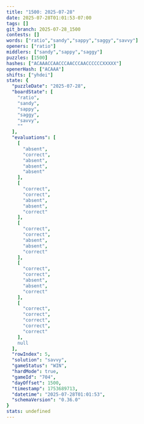 ```yaml
---
title: "1500: 2025-07-28"
date: 2025-07-28T01:01:53-07:00
tags: []
git_branch: 2025-07-28_1500
contests: []
words: ["ratio","sandy","sappy","saggy","savvy"]
openers: ["ratio"]
middlers: ["sandy","sappy","saggy"]
puzzles: [1500]
hashes: ["ACAAACCAACCCAACCCAACCCCCCXXXXX"]
openerHash: ["ACAAA"]
shifts: ["yhdei"]
state: {
  "puzzleDate": "2025-07-28",
  "boardState": [
    "ratio",
    "sandy",
    "sappy",
    "saggy",
    "savvy",
    ""
  ],
  "evaluations": [
    [
      "absent",
      "correct",
      "absent",
      "absent",
      "absent"
    ],
    [
      "correct",
      "correct",
      "absent",
      "absent",
      "correct"
    ],
    [
      "correct",
      "correct",
      "absent",
      "absent",
      "correct"
    ],
    [
      "correct",
      "correct",
      "absent",
      "absent",
      "correct"
    ],
    [
      "correct",
      "correct",
      "correct",
      "correct",
      "correct"
    ],
    null
  ],
  "rowIndex": 5,
  "solution": "savvy",
  "gameStatus": "WIN",
  "hardMode": true,
  "gameId": "704",
  "dayOffset": 1500,
  "timestamp": 1753689713,
  "datetime": "2025-07-28T01:01:53",
  "schemaVersion": "0.36.0"
}
stats: undefined
---
```

<!-- more -->
